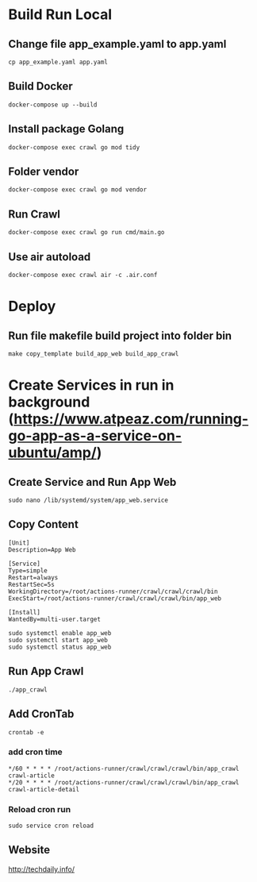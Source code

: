 # Build Run Local
## Change file app_example.yaml to app.yaml
```
cp app_example.yaml app.yaml
```

## Build Docker
```
docker-compose up --build
```

## Install package Golang
```
docker-compose exec crawl go mod tidy
```

## Folder vendor
```
docker-compose exec crawl go mod vendor
```

## Run Crawl
```
docker-compose exec crawl go run cmd/main.go
```
## Use air autoload 
```
docker-compose exec crawl air -c .air.conf
```

# Deploy
## Run file makefile build project into folder bin
```
make copy_template build_app_web build_app_crawl
```

# Create Services in run in background (https://www.atpeaz.com/running-go-app-as-a-service-on-ubuntu/amp/)
## Create Service and Run App Web
```
sudo nano /lib/systemd/system/app_web.service
```
## Copy Content
```
[Unit]
Description=App Web

[Service]
Type=simple
Restart=always
RestartSec=5s
WorkingDirectory=/root/actions-runner/crawl/crawl/crawl/bin
ExecStart=/root/actions-runner/crawl/crawl/crawl/bin/app_web

[Install]
WantedBy=multi-user.target
```
```
sudo systemctl enable app_web
sudo systemctl start app_web
sudo systemctl status app_web
```

## Run App Crawl
```
./app_crawl
```

## Add CronTab
```
crontab -e
```
### add cron time
```
*/60 * * * * /root/actions-runner/crawl/crawl/crawl/bin/app_crawl crawl-article
*/20 * * * * /root/actions-runner/crawl/crawl/crawl/bin/app_crawl crawl-article-detail
```
### Reload cron run
```
sudo service cron reload
```

## Website 
http://techdaily.info/
